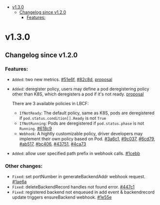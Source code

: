 <!-- TOC -->

- [v1.3.0](#v130)
    - [Changelog since v1.2.0](#changelog-since-v120)
        - [Features:](#features)

<!-- /TOC -->

# v1.3.0
## Changelog since v1.2.0

### Features:

* `Added`: two new metrics. [#51e6f](https://github.com/tkestack/lb-controlling-framework/commit/51e6f407e31a1a39e2f8e0e4938b27627c390ea7), [#82c8d](https://github.com/tkestack/lb-controlling-framework/commit/82c8d7da9a0fcfcb81946de972908f06ecd36a38), [proposal](/docs/design/proposal/metrics.md)
* `Added`: deregister policy, users may define a pod deregistering policy other than K8S, which deregisters a pod if it's not ready. [proposal](/docs/design/proposal/deregister-policy.md)
  
  There are 3 available policies in LBCF:
    * `IfNotReady`: The default policy, same as K8S, pods are deregistered if `pod.status.condition[].Ready` is not `True`
    * `IfNotRunning`: Pods are deregistered if `pod.status.phase` is not `Running`. [#618c9](https://github.com/tkestack/lb-controlling-framework/commit/618c9c16414e70107474265ed71120c2fd396abe)
    * `Webhook`: A hightly customizable policy, driver developers may implement their own policy based on Pod. [#3a6c1](https://github.com/tkestack/lb-controlling-framework/commit/3a6c12529d297b7a3f76d9b87b39c5a4de312c72), [#9c037](https://github.com/tkestack/lb-controlling-framework/commit/9c0370290a116ad8c145d65994f57ac170abad37), [#6cd79](https://github.com/tkestack/lb-controlling-framework/commit/6cd7951fadc8a11948b7d68a9a3125c5581111ae), [#ab517](https://github.com/tkestack/lb-controlling-framework/commit/ab517ebecc07ae3e89f0d6cc8f9ab5d57a949873), [#bc406](https://github.com/tkestack/lb-controlling-framework/commit/bc40676818d5ae764c9cb39c7965a896aeebe0d7), [#43751](https://github.com/tkestack/lb-controlling-framework/commit/4375126156f5b54cbd2724936fc10e1962a01e15), [#4ca73](https://github.com/tkestack/lb-controlling-framework/commit/4ca73a2d4416a66ca61a194c2324e05a2d334342)  

* `Added`: allow user specified path prefix in webhook calls. [#1cebb](https://github.com/tkestack/lb-controlling-framework/commit/1cebb40515d2ec5ebf3593e1ed288664ec59e3c2)  

### Other changes:  
* `Fixed`: set portNumber in generateBackendAddr webhook request. [#1ae6a](https://github.com/tkestack/lb-controlling-framework/commit/1ae6ab13736f2d1c174ae55d97c36f3845b09038)  
* `Fixed`: deleteBackendRecord handles not found error. [#447c1](https://github.com/tkestack/lb-controlling-framework/commit/447c17a078e95e6fff9c1549d43335890e1c3742)  
* `Fixed`: registered backend not enqueued in add event & backendrecord update triggers ensureBackend webhook. [#1e55e](https://github.com/tkestack/lb-controlling-framework/commit/1e55e330043fecad9c110723b3f81107f904d03d)


